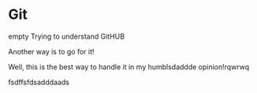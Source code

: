 # Git
empty
Trying to understand GitHUB


Another way is to go for it!


Well, this is the best way to handle it in my humblsdaddde opinion!rqwrwq




fsdffsfdsadddaads